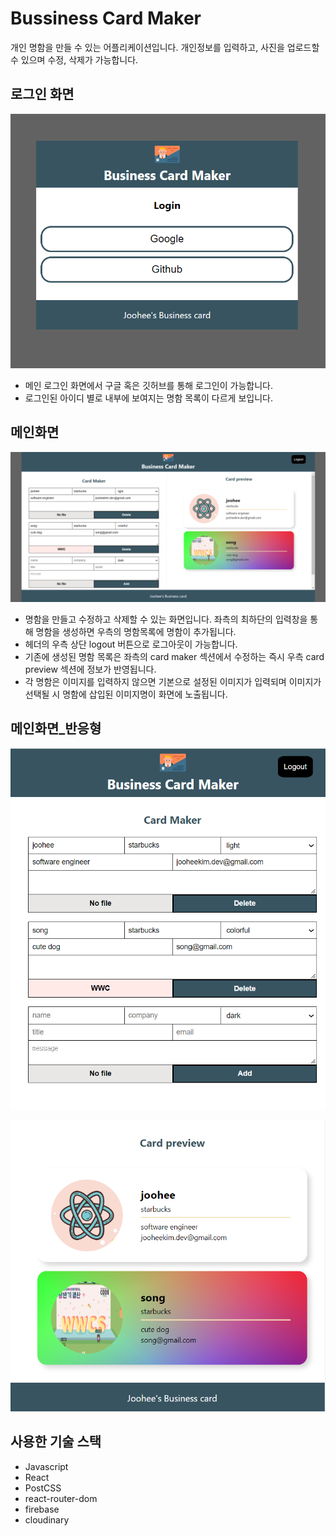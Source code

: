# Bussiness Card Maker

개인 명함을 만들 수 있는 어플리케이션입니다.
개인정보를 입력하고, 사진을 업로드할 수 있으며 수정, 삭제가 가능합니다.

## 로그인 화면

![로그인 화면](/public/images/card-maker/login.png)

- 메인 로그인 화면에서 구글 혹은 깃허브를 통해 로그인이 가능합니다.
- 로그인된 아이디 별로 내부에 보여지는 명함 목록이 다르게 보입니다.

## 메인화면

![메인 화면](/public/images/card-maker/main.png)

- 명함을 만들고 수정하고 삭제할 수 있는 화면입니다. 좌측의 최하단의 입력창을 통해 명함을 생성하면 우측의 명함목록에 명함이 추가됩니다.
- 헤더의 우측 상단 logout 버튼으로 로그아웃이 가능합니다.
- 기존에 생성된 명함 목록은 좌측의 card maker 섹션에서 수정하는 즉시 우측 card preview 섹션에 정보가 반영됩니다.
- 각 명함은 이미지를 입력하지 않으면 기본으로 설정된 이미지가 입력되며 이미지가 선택될 시 명함에 삽입된 이미지명이 화면에 노출됩니다.

## 메인화면\_반응형

![메인화면_maker](/public/images/card-maker/main_editor.png)

![메인화면_preview](/public/images/card-maker/main_preview.png)

## 사용한 기술 스택

- Javascript
- React
- PostCSS
- react-router-dom
- firebase
- cloudinary

